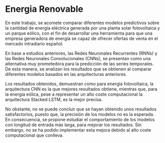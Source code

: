 # Energia Renovable

En este trabajo, se acomete comparar diferentes modelos predictivos sobre la cantidad de energía eléctrica generada por una planta solar fotovoltaica y un parque eólico, con el fin de desarrollar una herramienta para que una empresa generadora de energía se capaz de ofrecer ofertas de venta en el mercado intradiario español.

En base a estudios anteriores, las Redes Neuronales Recurrentes (RNNs) y las Redes Neuronales Convolucionales (CNNs), se presentan como una alternativa muy prometedora para la predicción de las series temporales. De esta manera, se analizan los resultados que se obtienen al comparar diferentes modelos basados en las arquitecturas anteriores.

Los resultados obtenidos, demuestran como para energía fotovoltaica, la arquitectura CNN es la que mejores resultados obtiene, mientras que, para la energía eólica, pese a representar un alto coste computacional la arquitectura Stacked LSTM, es la mejor precisa.

No obstante, no se puede concluir que se hayan obtenido unos resultados satisfactorios, puesto que, la precisión de los modelos no es la esperada. En consecuencia, se propone estudiar el comportamiento de los modelos con longitud de entrada más larga, para mejorar los resultados. Sin embargo, no se ha podido implementar esta mejora debido al alto coste computacional que conlleva.
